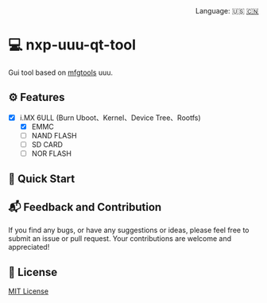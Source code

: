 <div align="right">
  Language:
  🇺🇸
  <a title="Chinese" href="/README_CN.md">🇨🇳</a>
</div>

# :computer: nxp-uuu-qt-tool

Gui tool based on [mfgtools](https://github.com/nxp-imx/mfgtools) uuu.

## :gear: Features

- [x] i.MX 6ULL (Burn Uboot、Kernel、Device Tree、Rootfs)
  - [x] EMMC
  - [ ] NAND FLASH
  - [ ] SD CARD
  - [ ] NOR FLASH

## :rocket: Quick Start



## :mailbox_with_mail: Feedback and Contribution

If you find any bugs, or have any suggestions or ideas, please feel free to submit an issue or pull request. Your contributions are welcome and appreciated!

## :page_facing_up: License

[MIT License](https://github.com/nixgnauhcuy/nxp-uuu-qt-tool/blob/main/LICENSE)

